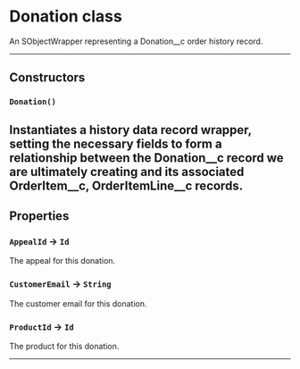 # Donation class

An SObjectWrapper representing a Donation__c order history record.

---
## Constructors
### `Donation()`

Instantiates a history data record wrapper, setting the necessary fields to form a relationship between the Donation__c record we are ultimately creating and its associated OrderItem__c, OrderItemLine__c records.
---
## Properties

### `AppealId` → `Id`

The appeal for this donation.

### `CustomerEmail` → `String`

The customer email for this donation.

### `ProductId` → `Id`

The product for this donation.

---
